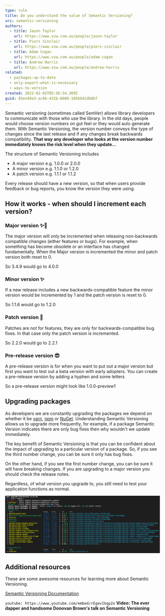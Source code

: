 ```yaml
---
type: rule
title: Do you understand the value of Semantic Versioning?
uri: semantic-versioning
authors:
  - title: Jason Taylor
    url: https://www.ssw.com.au/people/jason-taylor
  - title: Piers Sinclair
    url: https://www.ssw.com.au/people/piers-sinclair
  - title: Adam Cogan
    url: https://www.ssw.com.au/people/adam-cogan
  - title: Andrew Harris
    url: https://www.ssw.com.au/people/andrew-harris
related:
  - packages-up-to-date
  - only-export-what-is-necessary
  - ways-to-version
created: 2022-02-02T05:56:54.309Z
guid: 85ee49a3-ac86-432b-8608-1056b42db8bf
---
```

Semantic versioning (sometimes called SemVer) allows library developers to communicate with those who use the library. In the old days, people would choose version numbers on gut feel or they would auto generate them. With Semantic Versioning, the version number conveys the type of changes since the last release and if any changes break backwards compatibility. **That way any developer who looks at the version number immediately knows the risk level when they update...**

<!--endintro-->

The structure of Semantic Versioning includes

* A major version e.g. 1.0.0 or 2.0.0
* A minor version e.g. 1.1.0 or 1.2.0
* A patch version e.g. 1.1.1 or 1.1.2

Every release should have a new version, so that when users provide feedback or bug reports, you know the version they were using.

## How it works - when should I increment each version?

### Major version ✨🐛

The major version will only be incremented when releasing non-backwards compatible changes (either features or bugs). For example, when something has become obsolete or an interface has changed fundamentally. When the Major version is incremented the minor and patch version both reset to 0. 

So 3.4.9 would go to 4.0.0

### Minor version ✨

If a new release includes a new backwards-compatible feature the minor version would be incremented by 1 and the patch version is reset to 0.

So 1.1.6 would go to 1.2.0

### Patch version 🐛

Patches are not for features, they are only for backwards-compatible bug fixes. In that case only the patch version is incremented.

So 2.2.0 would go to 2.2.1

### Pre-release version 😎

A pre-release version is for when you want to put out a major version but first you want to test out a beta version with early adopters. You can create a pre-release version by adding a hyphen and some letters 

So a pre-release version might look like 1.0.0-preview1

## Upgrading packages

As developers we are constantly upgrading the packages we depend on whether it be [yarn](https://yarnpkg.com/), [npm](https://www.npmjs.com/) or [NuGet](https://www.nuget.org/). Understanding Semantic Versioning allows us to upgrade more frequently, for example, if a package Semantic Version indicates there are only bug fixes then why wouldn't we update immediately.

The key benefit of Semantic Versioning is that you can be confident about the impact of upgrading to a particular version of a package. So, if you see the third number change, you can be sure it only has bug fixes. 

On the other hand, if you see the first number change, you can be sure it will have breaking changes. If you are upgrading to a major version you should check the release notes.

Regardless, of what version you upgrade to, you still need to test your application functions as normal.

![Figure: Good use of Semantic Versioning. Green packages are “patch versions”,  yellow packages are “minor versions” and if there were red packages, you would know to beware as they are “major versions” with breaking changes.](semver.png "Semantic Versioning Example")

## Additional resources

These are some awesome resources for learning more about Semantic Versioning.

[Semantic Versioning Documentation](https://semver.org)

`youtube: https://www.youtube.com/embed/rEgevIkqp2o`
**Video: The ever dapper and handsome Donovan Brown's talk on Semantic Versioning**
